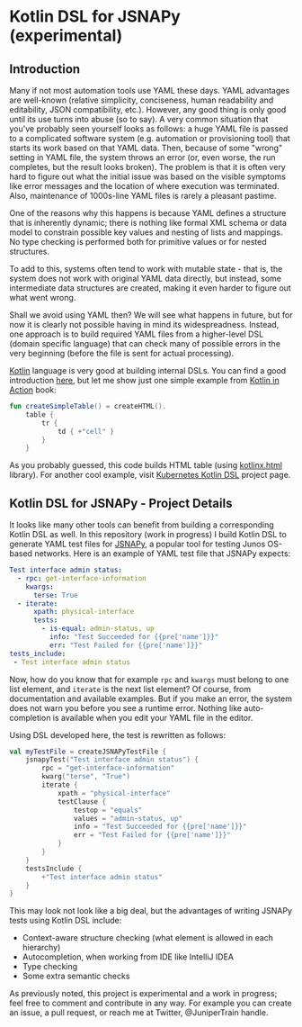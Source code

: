 # Kotlin DSL for JSNAPy (experimental)

## Introduction

Many if not most automation tools use YAML these days. YAML advantages are well-known (relative simplicity, conciseness, 
human readability and editability, JSON compatibility, etc.). However, any good thing is only good until
its use turns into abuse (so to say). A very common situation that you've probably seen yourself looks as follows:
a huge YAML file is passed to a complicated software system (e.g. automation or provisioning tool) that
starts its work based on that YAML data. Then, because of some "wrong" setting in YAML file, the system throws an error
(or, even worse, the run completes, but the result looks broken). The problem is that it is often very hard 
to figure out what the initial issue was based on the visible symptoms like error messages and the location of 
where execution was terminated. Also, maintenance of 1000s-line YAML files is rarely a pleasant pastime. 

One of the reasons why this happens is because YAML defines a structure that is inherently dynamic; there is nothing
like formal XML schema or data model to constrain possible key values and nesting of lists and mappings. No type 
checking is performed both for primitive values or for nested structures. 

To add to this, systems often tend to work with mutable state - that is, the system does not work with original YAML 
data directly, but instead, some intermediate data structures are created, making it even harder to figure out what 
went wrong.

Shall we avoid using YAML then? We will see what happens in future, but for now it is clearly not possible
having in mind its widespreadness. Instead, one approach is to build required YAML files from a higher-level
DSL (domain specific language) that can check many of possible errors in the very beginning (before the
file is sent for actual processing). 

[Kotlin](https://kotlinlang.org/) language is very good at building internal DSLs. You can find a good introduction 
[here](https://medium.com/@antonarhipov/awesome-kotlin-domain-specific-languages-f1870be41b0), but let me show 
just one simple example from [Kotlin in Action](https://www.manning.com/books/kotlin-in-action) book: 
```kotlin
fun createSimpleTable() = createHTML().
    table {
        tr {
            td { +"cell" }
        }
    }
``` 
As you probably guessed, this code builds HTML table (using [kotlinx.html](https://github.com/Kotlin/kotlinx.html) 
library). For another cool example, visit [Kubernetes Kotlin DSL](https://github.com/fkorotkov/k8s-kotlin-dsl) 
project page.

## Kotlin DSL for JSNAPy - Project Details

It looks like many other tools can benefit from building a corresponding Kotlin DSL as well. In this repository
(work in progress) I build Kotlin DSL to generate YAML test files for [JSNAPy](https://github.com/Juniper/jsnapy), a 
popular tool for testing Junos OS-based networks. Here is an example of YAML test file that JSNAPy expects:
```yaml
Test interface admin status:
  - rpc: get-interface-information
    kwargs:
      terse: True
  - iterate:
      xpath: physical-interface
      tests:
        - is-equal: admin-status, up
          info: "Test Succeeded for {{pre['name']}}"
          err: "Test Failed for {{pre['name']}}"
tests_include:
 - Test interface admin status
```
Now, how do you know that for example `rpc` and `kwargs` must belong to one list element, and `iterate` is the
next list element? Of course, from documentation and available examples. But if you make an error, the system 
does not warn you before you see a runtime error. Nothing like auto-completion is available when you edit
your YAML file in the editor.

Using DSL developed here, the test is rewritten as follows:
```kotlin
val myTestFile = createJSNAPyTestFile {
    jsnapyTest("Test interface admin status") {
        rpc = "get-interface-information"
        kwarg("terse", "True")
        iterate {
            xpath = "physical-interface"
            testClause {
                testop = "equals"
                values = "admin-status, up"
                info = "Test Succeeded for {{pre['name']}}"
                err = "Test Failed for {{pre['name']}}"
            }
        }
    }
    testsInclude {
        +"Test interface admin status"
    }
}
```   
This may look not look like a big deal, but the advantages of writing JSNAPy tests using Kotlin DSL include:
- Context-aware structure checking (what element is allowed in each hierarchy)
- Autocompletion, when working from IDE like IntelliJ IDEA
- Type checking
- Some extra semantic checks

As previously noted, this project is experimental and a work in progress; feel free to comment and contribute in
any way. For example you can create an issue, a pull request, or reach me at Twitter, @JuniperTrain handle.
